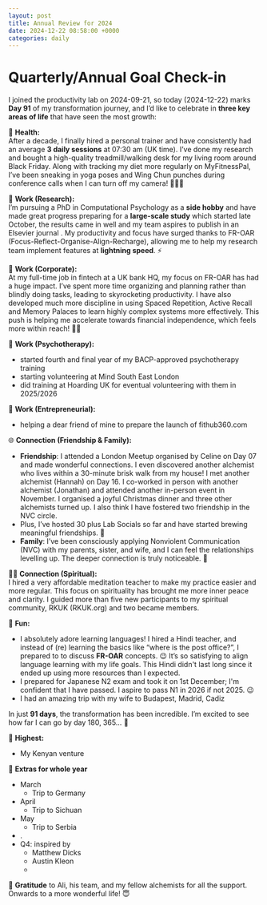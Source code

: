```yaml
---
layout: post
title: Annual Review for 2024
date: 2024-12-22 08:58:00 +0000
categories: daily
---
```


# Quarterly/Annual Goal Check-in

I joined the productivity lab on 2024-09-21, so today (2024-12-22) marks **Day 91** of my transformation journey, and I’d like to celebrate in **three key areas of life** that have seen the most growth:

💪 **Health:**  
After a decade, I finally hired a personal trainer and have consistently had an average **3 daily sessions** at 07:30 am (UK time). I’ve done my research and bought a high-quality treadmill/walking desk for my living room around Black Friday. Along with tracking my diet more regularly on MyFitnessPal, I’ve been sneaking in yoga poses and Wing Chun punches during conference calls when I can turn off my camera! 🧘‍♂️🥋

🧠 **Work (Research):**  
I’m pursuing a PhD in Computational Psychology as a **side hobby** and have made great progress preparing for a **large-scale study** which started late October, the results came in well and my team aspires to publish in an Elsevier journal . My productivity and focus have surged thanks to FR-OAR (Focus-Reflect-Organise-Align-Recharge), allowing me to help my research team implement features at **lightning speed**. ⚡

💼 **Work (Corporate):**  
At my full-time job in fintech at a UK bank HQ, my focus on FR-OAR has had a huge impact. I’ve spent more time organizing and planning rather than blindly doing tasks, leading to skyrocketing productivity. I have also developed much more discipline in using Spaced Repetition, Active Recall and Memory Palaces to learn highly complex systems more effectively. This push is helping me accelerate towards financial independence, which feels more within reach! 💸💼

💼 **Work (Psychotherapy):**  
- started fourth and final year of my BACP-approved psychotherapy training 
- starting volunteering at Mind South East London 
- did training at Hoarding UK for eventual volunteering with them in 2025/2026

💼 **Work (Entrepreneurial):**  
- helping a dear friend of mine to prepare the launch of fithub360.com 

🌐 **Connection (Friendship & Family):**

- **Friendship**: I attended a London Meetup organised by Celine on Day 07 and made wonderful connections. I even discovered another alchemist who lives within a 30-minute brisk walk from my house! I met another alchemist (Hannah) on Day 16. I co-worked in person with another alchemist (Jonathan) and attended another in-person event in November. I organised a joyful Christmas dinner and three other alchemists turned up. I also think I have fostered two friendship in the NVC circle.
- Plus, I’ve hosted 30 plus Lab Socials so far and have started brewing meaningful friendships. 🤝
- **Family**: I’ve been consciously applying Nonviolent Communication (NVC) with my parents, sister, and wife, and I can feel the relationships levelling up. The deeper connection is truly noticeable. 💖
 
🧘‍♂️ **Connection (Spiritual):**  
I hired a very affordable meditation teacher to make my practice easier and more regular. This focus on spirituality has brought me more inner peace and clarity. I guided more than five new participants to my spiritual community, RKUK (RKUK.org) and two became members. 

🎉 **Fun:**  
- I absolutely adore learning languages! I hired a Hindi teacher, and instead of (re) learning the basics like “where is the post office?”, I prepared to to discuss **FR-OAR** concepts. 😉 It’s so satisfying to align language learning with my life goals. This Hindi didn't last long since it ended up using more resources than I expected. 
- I prepared for Japanese N2 exam and took it on 1st December; I'm confident that I have passed. I aspire to pass N1 in 2026 if not 2025. 😉
- I had an amazing trip with my wife to Budapest, Madrid, Cadiz 

In just **91 days**, the transformation has been incredible. I’m excited to see how far I can go by day 180, 365… 🌟

🎉 **Highest:**  
- My Kenyan venture 

🎉 **Extras for whole year**  
- March 
	- Trip to Germany 
- April
	- Trip to Sichuan 
- May
	- Trip to Serbia
- .
- Q4: inspired by
	- Matthew Dicks
	- Austin Kleon
	- 

🙏 **Gratitude** to Ali, his team, and my fellow alchemists for all the support. Onwards to a more wonderful life! 😇